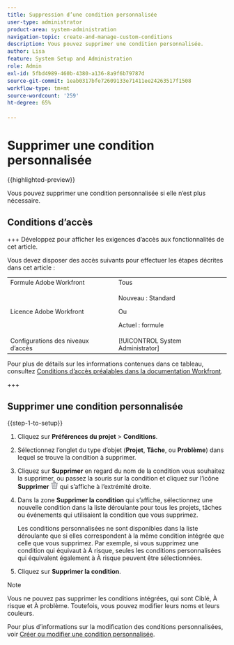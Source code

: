 ```yaml
---
title: Suppression d’une condition personnalisée
user-type: administrator
product-area: system-administration
navigation-topic: create-and-manage-custom-conditions
description: Vous pouvez supprimer une condition personnalisée.
author: Lisa
feature: System Setup and Administration
role: Admin
exl-id: 5fbd4989-460b-4380-a136-8a9f6b79787d
source-git-commit: 1eab0317bfe72609133e71411ee24263517f1508
workflow-type: tm+mt
source-wordcount: '259'
ht-degree: 65%

---
```


# Supprimer une condition personnalisée

{{highlighted-preview}}

Vous pouvez supprimer une condition personnalisée si elle n’est plus nécessaire.

## Conditions d’accès

+++ Développez pour afficher les exigences d’accès aux fonctionnalités de cet article.

Vous devez disposer des accès suivants pour effectuer les étapes décrites dans cet article :

<table style="table-layout:auto"> 
 <col> 
 <col> 
 <tbody> 
  <tr> 
   <td role="rowheader">Formule Adobe Workfront</td> 
   <td>Tous</td> 
  </tr> 
  <tr> 
  <tr> 
   <td role="rowheader">Licence Adobe Workfront</td> 
   <td><p>Nouveau : Standard</p>
       <p>Ou</p>
       <p>Actuel : formule</p></td>
  </tr> 
  </tr> 
  <tr> 
   <td role="rowheader">Configurations des niveaux d’accès</td> 
   <td>[!UICONTROL System Administrator]</td>
  </tr> 
 </tbody> 
</table>

Pour plus de détails sur les informations contenues dans ce tableau, consultez [Conditions d’accès préalables dans la documentation Workfront](/help/quicksilver/administration-and-setup/add-users/access-levels-and-object-permissions/access-level-requirements-in-documentation.md).

+++

## Supprimer une condition personnalisée

{{step-1-to-setup}}

1. Cliquez sur **Préférences du projet** > **Conditions**.

1. Sélectionnez l’onglet du type d’objet (**Projet**, **Tâche**, ou **Problème**) dans lequel se trouve la condition à supprimer.

1. Cliquez sur <span class="preview">**Supprimer** en regard du nom de la condition</span> vous souhaitez la supprimer, ou passez la souris sur la condition et cliquez sur l’icône **Supprimer** ![Supprimer](assets/delete.png) qui s’affiche à l’extrémité droite.

1. Dans la zone **Supprimer la condition** qui s’affiche, sélectionnez une nouvelle condition dans la liste déroulante pour tous les projets, tâches ou événements qui utilisaient la condition que vous supprimez.

   Les conditions personnalisées ne sont disponibles dans la liste déroulante que si elles correspondent à la même condition intégrée que celle que vous supprimez. Par exemple, si vous supprimez une condition qui équivaut à À risque, seules les conditions personnalisées qui équivalent également à À risque peuvent être sélectionnées.

1. Cliquez sur **Supprimer la condition**.

>[!NOTE]
>
>Vous ne pouvez pas supprimer les conditions intégrées, qui sont Ciblé, À risque et À problème. Toutefois, vous pouvez modifier leurs noms et leurs couleurs.
>
>Pour plus d’informations sur la modification des conditions personnalisées, voir [Créer ou modifier une condition personnalisée](/help/quicksilver/administration-and-setup/customize-workfront/create-manage-custom-conditions/create-edit-custom-conditions.md).
